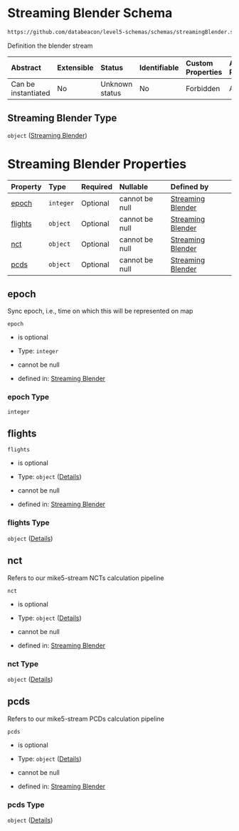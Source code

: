 # Streaming Blender Schema

```txt
https://github.com/databeacon/level5-schemas/schemas/streamingBlender.schema.json
```

Definition the blender stream

| Abstract            | Extensible | Status         | Identifiable | Custom Properties | Additional Properties | Access Restrictions | Defined In                                                                                    |
| :------------------ | :--------- | :------------- | :----------- | :---------------- | :-------------------- | :------------------ | :-------------------------------------------------------------------------------------------- |
| Can be instantiated | No         | Unknown status | No           | Forbidden         | Allowed               | none                | [streamingBlender.schema.json](../../out/streamingBlender.schema.json "open original schema") |

## Streaming Blender Type

`object` ([Streaming Blender](streamingblender.md))

# Streaming Blender Properties

| Property            | Type      | Required | Nullable       | Defined by                                                                                                                                                          |
| :------------------ | :-------- | :------- | :------------- | :------------------------------------------------------------------------------------------------------------------------------------------------------------------ |
| [epoch](#epoch)     | `integer` | Optional | cannot be null | [Streaming Blender](streamingblender-properties-epoch.md "https://github.com/databeacon/level5-schemas/schemas/streamingBlender.schema.json#/properties/epoch")     |
| [flights](#flights) | `object`  | Optional | cannot be null | [Streaming Blender](streamingblender-properties-flights.md "https://github.com/databeacon/level5-schemas/schemas/streamingBlender.schema.json#/properties/flights") |
| [nct](#nct)         | `object`  | Optional | cannot be null | [Streaming Blender](streamingblender-properties-nct.md "https://github.com/databeacon/level5-schemas/schemas/streamingBlender.schema.json#/properties/nct")         |
| [pcds](#pcds)       | `object`  | Optional | cannot be null | [Streaming Blender](streamingblender-properties-pcds.md "https://github.com/databeacon/level5-schemas/schemas/streamingBlender.schema.json#/properties/pcds")       |

## epoch

Sync epoch, i.e., time on which this will be represented on map

`epoch`

*   is optional

*   Type: `integer`

*   cannot be null

*   defined in: [Streaming Blender](streamingblender-properties-epoch.md "https://github.com/databeacon/level5-schemas/schemas/streamingBlender.schema.json#/properties/epoch")

### epoch Type

`integer`

## flights



`flights`

*   is optional

*   Type: `object` ([Details](streamingblender-properties-flights.md))

*   cannot be null

*   defined in: [Streaming Blender](streamingblender-properties-flights.md "https://github.com/databeacon/level5-schemas/schemas/streamingBlender.schema.json#/properties/flights")

### flights Type

`object` ([Details](streamingblender-properties-flights.md))

## nct

Refers to our mike5-stream NCTs calculation pipeline

`nct`

*   is optional

*   Type: `object` ([Details](streamingblender-properties-nct.md))

*   cannot be null

*   defined in: [Streaming Blender](streamingblender-properties-nct.md "https://github.com/databeacon/level5-schemas/schemas/streamingBlender.schema.json#/properties/nct")

### nct Type

`object` ([Details](streamingblender-properties-nct.md))

## pcds

Refers to our mike5-stream PCDs calculation pipeline

`pcds`

*   is optional

*   Type: `object` ([Details](streamingblender-properties-pcds.md))

*   cannot be null

*   defined in: [Streaming Blender](streamingblender-properties-pcds.md "https://github.com/databeacon/level5-schemas/schemas/streamingBlender.schema.json#/properties/pcds")

### pcds Type

`object` ([Details](streamingblender-properties-pcds.md))
